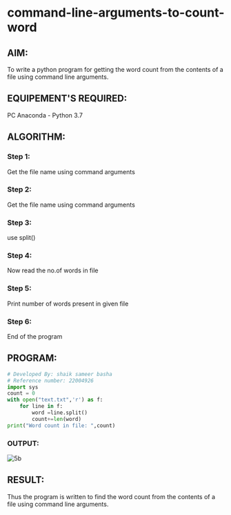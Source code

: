 # command-line-arguments-to-count-word
## AIM:
To write a python program for getting the word count from the contents of a file using command line arguments.
## EQUIPEMENT'S REQUIRED: 
PC
Anaconda - Python 3.7
## ALGORITHM: 
### Step 1:
Get the file name using command arguments
### Step 2: 
 Get the file name using command arguments
### Step 3: 
use split()
### Step 4:  
Now read the no.of words in file
### Step 5: 
Print number of words present in given file
### Step 6: 
End of the program
## PROGRAM:
```python
# Developed By: shaik sameer basha
# Reference number: 22004926
import sys
count = 0
with open("text.txt",'r') as f:
    for line in f:
        word =line.split()
        count+=len(word)
print("Word count in file: ",count)
```
### OUTPUT:
![5b](https://user-images.githubusercontent.com/118707756/214849729-5fd41dc6-1aa9-4d03-8057-8d7487519ef8.jpg)
## RESULT:
Thus the program is written to find the word count from the contents of a file using command line arguments.
